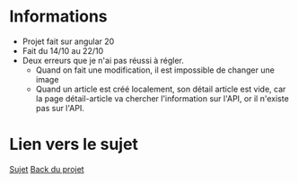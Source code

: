 # Informations 
- Projet fait sur angular 20 
- Fait du 14/10 au 22/10
- Deux erreurs que je n'ai pas réussi à régler. 
	- Quand on fait une modification, il est impossible de changer une image 
	- Quand un article est créé localement, son détail article est vide, car la page détail-article va chercher l'information sur l'API, or il n'existe pas sur l'API.  


# Lien vers le sujet 
[Sujet](https://chocolaterie.github.io/documentation/docs/js-avance/project/project-angular)
[Back du projet](https://github.com/Chocolaterie/ApiArticle)
